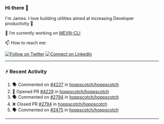 ### Hi there 👋

I'm James. I love building utilities aimed at increasing Developer productivity :raised_hands: 

🔭 I’m currently working on [MEVN-CLI](https://github.com/madlabsinc/mevn-cli)

📫 How to reach me:

[![Follow on Twitter](https://img.shields.io/badge/--twitter?label=Twitter&logo=Twitter&style=social)](https://twitter.com/james_madhacks) [![Connect on LinkedIn](https://img.shields.io/badge/--linkedin?label=LinkedIn&logo=LinkedIn&style=social)](https://www.linkedin.com/in/jamesgeorge007)

---

### :zap: Recent Activity

<!--START_SECTION:activity-->
1. 🗣 Commented on [#4227](https://github.com/hoppscotch/hoppscotch/issues/4227#issuecomment-2260532508) in [hoppscotch/hoppscotch](https://github.com/hoppscotch/hoppscotch)
2. 💪 Opened PR [#4229](https://github.com/hoppscotch/hoppscotch/pull/4229) in [hoppscotch/hoppscotch](https://github.com/hoppscotch/hoppscotch)
3. 🗣 Commented on [#2794](https://github.com/hoppscotch/hoppscotch/pull/2794#issuecomment-2258925720) in [hoppscotch/hoppscotch](https://github.com/hoppscotch/hoppscotch)
4. ❌ Closed PR [#2794](https://github.com/hoppscotch/hoppscotch/pull/2794) in [hoppscotch/hoppscotch](https://github.com/hoppscotch/hoppscotch)
5. 🗣 Commented on [#2475](https://github.com/hoppscotch/hoppscotch/issues/2475#issuecomment-2258921056) in [hoppscotch/hoppscotch](https://github.com/hoppscotch/hoppscotch)
<!--END_SECTION:activity-->

---

<!--
**jamesgeorge007/jamesgeorge007** is a ✨ _special_ ✨ repository because its `README.md` (this file) appears on your GitHub profile.

Here are some ideas to get you started:

- 🌱 I’m currently learning ...
- 👯 I’m looking to collaborate on ...
- 🤔 I’m looking for help with ...
- 💬 Ask me about ...
- 😄 Pronouns: ...
- ⚡ Fun fact: ...
-->
